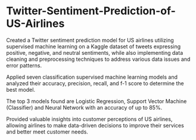 # Twitter-Sentiment-Prediction-of-US-Airlines

Created a Twitter sentiment prediction model for US airlines utilizing supervised machine learning on a Kaggle dataset of tweets expressing positive, negative, and neutral sentiments, while also implementing data cleaning and preprocessing techniques to address various data issues and error patterns.

Applied seven classification supervised machine learning models and analyzed their accuracy, precision, recall, and f-1 score to determine the best model. 

The top 3 models found are Logistic Regression, Support Vector Machine (Classifier) and Neural Network with an accuracy of up to 85%.

Provided valuable insights into customer perceptions of US airlines, allowing airlines to make data-driven decisions to improve their services and better meet customer needs.
